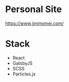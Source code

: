 # Personal Site

<a href="https://www.jimmymei.com/">https://www.jimmymei.com/</a>


# Stack 
- React 
- GatsbyJS 
- SCSS 
- Particles.js
